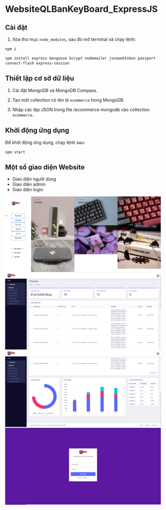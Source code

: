# WebsiteQLBanKeyBoard_ExpressJS

## Cài đặt

1. Xóa thư mục `node_modules`, sau đó mở terminal và chạy lệnh:
   
```
npm i
```

```
npm install express mongoose bcrypt nodemailer jsonwebtoken passport connect-flash express-session
```


## Thiết lập cơ sở dữ liệu

1. Cài đặt MongoDB và MongoDB Compass.

2. Tạo một collection có tên là `ecommerce` trong MongoDB.

3. Nhập các tệp JSON trong file /ecommerce mongodb vào collection `ecommerce`.

## Khởi động ứng dụng

Để khởi động ứng dụng, chạy lệnh sau:

```
npm start
```

## Một số giao diện Website

- Giao diện người dùng
- Giao diện admin
- Giao diện login

![Giao diện người dùng](uploads/GiaoDien1.png)
![Giao diện admin](uploads/GiaoDien2.png)
![Giao diện admin](uploads/GiaoDien3.png)
![Giao diện login](uploads/GiaoDien4.png)


